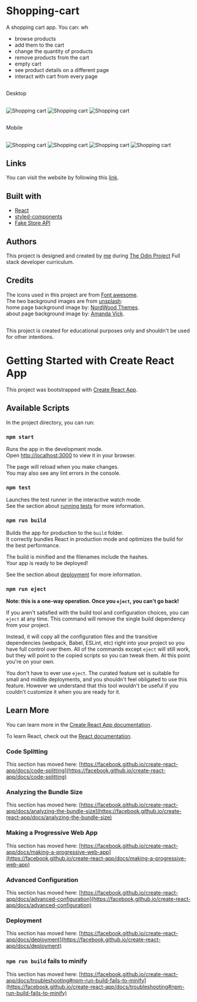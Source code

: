 # Shopping-cart

A shopping cart app. You can:
wh

- browse products
- add them to the cart
- change the quantity of products
- remove products from the cart
- empty cart
- see product details on a different page
- interact with cart from every page

##

Desktop

##

![Shopping cart](./src/assets/screenshots/desktop_1.png)
![Shopping cart](./src/assets/screenshots/desktop_2.png)
![Shopping cart](./src/assets/screenshots/desktop_3.png)

##

Mobile

##

![Shopping cart](./src/assets/screenshots/mobile_1.png)
![Shopping cart](./src/assets/screenshots/mobile_2.png)
![Shopping cart](./src/assets/screenshots/mobile_3.png)
![Shopping cart](./src/assets/screenshots/mobile_4.png)

## Links

You can visit the website by following this [link](https://avagsargsyan.github.io/Shopping-cart).

## Built with

- [React](https://reactjs.org/)
- [styled-components](https://styled-components.com/)
- [Fake Store API](https://fakestoreapi.com/docs)

## Authors

This project is designed and created by [me](https://github.com/AvagSargsyan) during [The Odin Project](https://www.theodinproject.com/) Full stack developer curriculum.

## Credits

The icons used in this project are from [Font awesome](https://react-icons.github.io/react-icons/icons?name=fa).
<br />
The two background images are from [unsplash](https://unsplash.com/):
<br />
home page background image by: [NordWood Themes](https://unsplash.com/@nordwood).
<br />
about page background image by: [Amanda Vick](https://unsplash.com/@amandavickcreative).

##

This project is created for educational purposes only and shouldn't be used for other intentions.

# Getting Started with Create React App

This project was bootstrapped with [Create React App](https://github.com/facebook/create-react-app).

## Available Scripts

In the project directory, you can run:

### `npm start`

Runs the app in the development mode.\
Open [http://localhost:3000](http://localhost:3000) to view it in your browser.

The page will reload when you make changes.\
You may also see any lint errors in the console.

### `npm test`

Launches the test runner in the interactive watch mode.\
See the section about [running tests](https://facebook.github.io/create-react-app/docs/running-tests) for more information.

### `npm run build`

Builds the app for production to the `build` folder.\
It correctly bundles React in production mode and optimizes the build for the best performance.

The build is minified and the filenames include the hashes.\
Your app is ready to be deployed!

See the section about [deployment](https://facebook.github.io/create-react-app/docs/deployment) for more information.

### `npm run eject`

**Note: this is a one-way operation. Once you `eject`, you can't go back!**

If you aren't satisfied with the build tool and configuration choices, you can `eject` at any time. This command will remove the single build dependency from your project.

Instead, it will copy all the configuration files and the transitive dependencies (webpack, Babel, ESLint, etc) right into your project so you have full control over them. All of the commands except `eject` will still work, but they will point to the copied scripts so you can tweak them. At this point you're on your own.

You don't have to ever use `eject`. The curated feature set is suitable for small and middle deployments, and you shouldn't feel obligated to use this feature. However we understand that this tool wouldn't be useful if you couldn't customize it when you are ready for it.

## Learn More

You can learn more in the [Create React App documentation](https://facebook.github.io/create-react-app/docs/getting-started).

To learn React, check out the [React documentation](https://reactjs.org/).

### Code Splitting

This section has moved here: [https://facebook.github.io/create-react-app/docs/code-splitting](https://facebook.github.io/create-react-app/docs/code-splitting)

### Analyzing the Bundle Size

This section has moved here: [https://facebook.github.io/create-react-app/docs/analyzing-the-bundle-size](https://facebook.github.io/create-react-app/docs/analyzing-the-bundle-size)

### Making a Progressive Web App

This section has moved here: [https://facebook.github.io/create-react-app/docs/making-a-progressive-web-app](https://facebook.github.io/create-react-app/docs/making-a-progressive-web-app)

### Advanced Configuration

This section has moved here: [https://facebook.github.io/create-react-app/docs/advanced-configuration](https://facebook.github.io/create-react-app/docs/advanced-configuration)

### Deployment

This section has moved here: [https://facebook.github.io/create-react-app/docs/deployment](https://facebook.github.io/create-react-app/docs/deployment)

### `npm run build` fails to minify

This section has moved here: [https://facebook.github.io/create-react-app/docs/troubleshooting#npm-run-build-fails-to-minify](https://facebook.github.io/create-react-app/docs/troubleshooting#npm-run-build-fails-to-minify)
